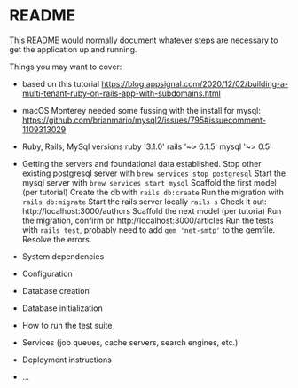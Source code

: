 # README

This README would normally document whatever steps are necessary to get the
application up and running.

Things you may want to cover:

* based on this tutorial
https://blog.appsignal.com/2020/12/02/building-a-multi-tenant-ruby-on-rails-app-with-subdomains.html

* macOS Monterey
needed some fussing with the install for mysql: https://github.com/brianmario/mysql2/issues/795#issuecomment-1109313029

* Ruby, Rails, MySql versions
ruby '3.1.0'
rails '~> 6.1.5'
mysql '~> 0.5'

* Getting the servers and foundational data established.
Stop other existing postgresql server with `brew services stop postgresql`
Start the mysql server with `brew services start mysql`
Scaffold the first model (per tutorial)
Create the db with `rails db:create`
Run the migration with `rails db:migrate`
Start the rails server locally `rails s`
Check it out: http://localhost:3000/authors
Scaffold the next model (per tutoria)
Run the migration, confirm on http://localhost:3000/articles
Run the tests with `rails test`, probably need to add `gem 'net-smtp'` to the gemfile.
Resolve the errors.


* System dependencies

* Configuration

* Database creation

* Database initialization

* How to run the test suite

* Services (job queues, cache servers, search engines, etc.)

* Deployment instructions

* ...
